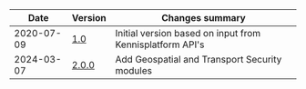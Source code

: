 | Date       | Version                                                              | Changes summary                                                     |
|------------|----------------------------------------------------------------------|---------------------------------------------------------------------|
| 2020-07-09 | [1.0]( https://gitdocumentatie.logius.nl/publicatie/api/adr/1.0)     | Initial version based on input from Kennisplatform API's            |
| 2024-03-07 | [2.0.0](https://gitdocumentatie.logius.nl/publicatie/api/adr/2.0.0)  | Add Geospatial and Transport Security modules                       |
